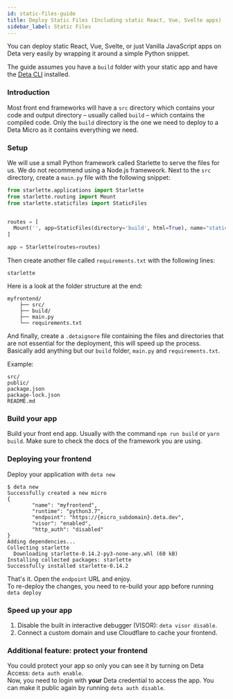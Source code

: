 ```yaml
---
id: static-files-guide
title: Deploy Static Files (Including static React, Vue, Svelte apps)
sidebar_label: Static Files
---
```


You can deploy static React, Vue, Svelte, or just Vanilla JavaScript apps on Deta very easily by wrapping it around a simple Python snippet.

The guide assumes you have a `build` folder with your static app and have the [Deta CLI](../cli/install.md) installed.

### Introduction

Most front end frameworks will have a `src` directory which contains your code and output directory – usually called `build` – which contains the compiled code. Only the `build` directory is the one we need to deploy to a Deta Micro as it contains everything we need.

### Setup
We will use a small Python framework called Starlette to serve the files for us. We do not recommend using a Node.js frameweork.
Next to the `src` directory, create a `main.py` file with the following snippet:

  ```python
from starlette.applications import Starlette
from starlette.routing import Mount
from starlette.staticfiles import StaticFiles


routes = [
    Mount('', app=StaticFiles(directory='build', html=True), name="static"),
]

app = Starlette(routes=routes)
```


Then create another file called `requirements.txt` with the following lines:

```
starlette
``` 

Here is a look at the folder structure at the end:
```
myfrontend/
    ├── src/
    ├── build/ 
    ├── main.py
    └── requirements.txt
```

And finally, create a `.detaignore` file containing the files and directories that are not essential for the deployment, this will speed up the process.
Basically add anything but our `build` folder, `main.py` and `requirements.txt`.

Example:  

```
src/
public/
package.json
package-lock.json
README.md
```

### Build your app

Build your front end app. Usually with the command `npm run build` or `yarn build`. Make sure to check the docs of the framework you are using.

### Deploying your frontend

Deploy your application with `deta new`
  ```
  $ deta new
  Successfully created a new micro
  {
          "name": "myfrontend",
          "runtime": "python3.7",
          "endpoint": "https://{micro_subdomain}.deta.dev",
          "visor": "enabled",
          "http_auth": "disabled"
  }
  Adding dependencies...
  Collecting starlette
    Downloading starlette-0.14.2-py3-none-any.whl (60 kB)
  Installing collected packages: starlette
  Successfully installed starlette-0.14.2
  ```

That's it. Open the `endpoint` URL and enjoy.   
To re-deploy the changes, you need to re-build your app before running `deta deploy`

### Speed up your app

1. Disable the built in interactive debugger (VISOR): `deta visor disable`.
2. Connect a custom domain and use Cloudflare to cache your frontend.

### Additional feature: protect your frontend

You could protect your app so only you can see it by turning on Deta Access: `deta auth enable`.  
Now, you need to login with __your__ Deta credential to access the app. You can make it public again by running `deta auth disable`.
